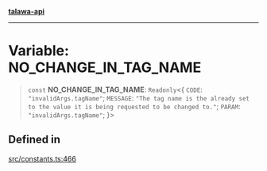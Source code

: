 [**talawa-api**](../../README.md)

***

# Variable: NO\_CHANGE\_IN\_TAG\_NAME

> `const` **NO\_CHANGE\_IN\_TAG\_NAME**: `Readonly`\<\{ `CODE`: `"invalidArgs.tagName"`; `MESSAGE`: `"The tag name is the already set to the value it is being requested to be changed to."`; `PARAM`: `"invalidArgs.tagName"`; \}\>

## Defined in

[src/constants.ts:466](https://github.com/Suyash878/talawa-api/blob/e4413cec641a837926071678fed3c7f67234e31e/src/constants.ts#L466)
